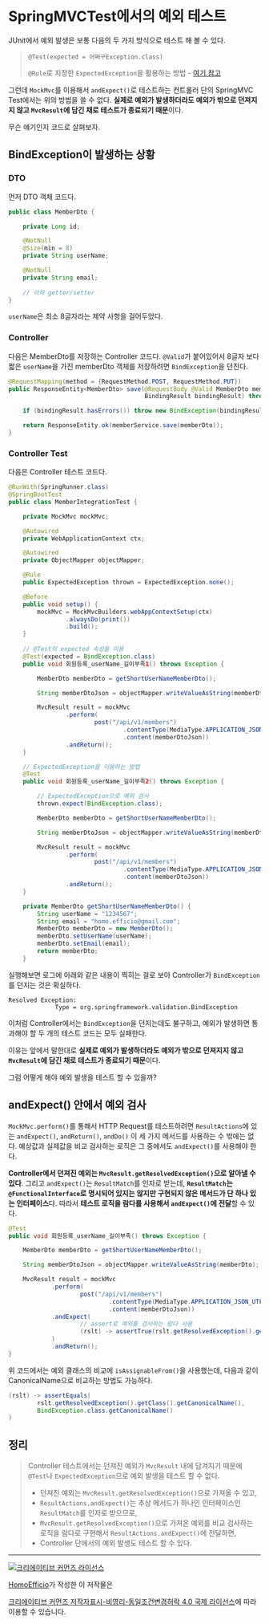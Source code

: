 # SpringMVCTest에서의 예외 테스트

JUnit에서 예외 발생은 보통 다음의 두 가지 방식으로 테스트 해 볼 수 있다.

>`@Test(expected = 어쩌구Exception.class)`
>
>`@Rule`로 지정한 `ExpectedException`을 활용하는 방법 - [여기 참고](https://www.javacodegeeks.com/2014/03/junit-expectedexception-rule-beyond-basics.html)

그런데 `MockMvc`를 이용해서 `andExpect()`로 테스트하는 컨트롤러 단의 SpringMVC Test에서는 위의 방법을 쓸 수 없다. **실제로 예외가 발생하더라도 예외가 밖으로 던져지지 않고 `MvcResult`에 담긴 채로 테스트가 종료되기 때문**이다.

무슨 얘기인지 코드로 살펴보자.

## BindException이 발생하는 상황

### DTO

먼저 DTO 객체 코드다.

```java
public class MemberDto {

    private Long id;

    @NotNull
    @Size(min = 8)
    private String userName;

    @NotNull
    private String email;
    
    // 이하 getter/setter
}
```

`userName`은 최소 8글자라는 제약 사항을 걸어두었다.

### Controller

다음은 MemberDto를 저장하는 Controller 코드다. `@Valid`가 붙어있어서 8글자 보다 짧은 `userName`을 가진 memberDto 객체를 저장하려면 `BindException`을 던진다. 

```java
@RequestMapping(method = {RequestMethod.POST, RequestMethod.PUT})
public ResponseEntity<MemberDto> save(@RequestBody @Valid MemberDto memberDto,
                                      BindingResult bindingResult) throws BindException {

    if (bindingResult.hasErrors()) throw new BindException(bindingResult);

    return ResponseEntity.ok(memberService.save(memberDto));
}
```

### Controller Test

다음은 Controller 테스트 코드다.

```java
@RunWith(SpringRunner.class)
@SpringBootTest
public class MemberIntegrationTest {

    private MockMvc mockMvc;

    @Autowired
    private WebApplicationContext ctx;

    @Autowired
    private ObjectMapper objectMapper;

    @Rule
    public ExpectedException thrown = ExpectedException.none();

    @Before
    public void setup() {
        mockMvc = MockMvcBuilders.webAppContextSetup(ctx)
                .alwaysDo(print())
                .build();
    }
    
    // @Test의 expected 속성을 이용 
    @Test(expected = BindException.class)
    public void 회원등록_userName_길이부족1() throws Exception {

        MemberDto memberDto = getShortUserNameMemberDto();

        String memberDtoJson = objectMapper.writeValueAsString(memberDto);

        MvcResult result = mockMvc
                .perform(
                        post("/api/v1/members")
                                .contentType(MediaType.APPLICATION_JSON_UTF8)
                                .content(memberDtoJson))
                .andReturn();
    }

    // ExpectedException을 이용하는 방법
    @Test
    public void 회원등록_userName_길이부족2() throws Exception {

        // ExpectedException으로 예외 검사
        thrown.expect(BindException.class);

        MemberDto memberDto = getShortUserNameMemberDto();

        String memberDtoJson = objectMapper.writeValueAsString(memberDto);

        MvcResult result = mockMvc
                .perform(
                        post("/api/v1/members")
                                .contentType(MediaType.APPLICATION_JSON_UTF8)
                                .content(memberDtoJson))
                .andReturn();
    }

    private MemberDto getShortUserNameMemberDto() {
        String userName = "1234567";
        String email = "homo.efficio@gmail.com";
        MemberDto memberDto = new MemberDto();
        memberDto.setUserName(userName);
        memberDto.setEmail(email);
        return memberDto;
    }
```

실행해보면 로그에 아래와 같은 내용이 찍히는 걸로 보아 Controller가 `BindException`를 던지는 것은 확실하다.

```
Resolved Exception:
             Type = org.springframework.validation.BindException
```

이처럼 Controller에서는 `BindException`을 던지는데도 불구하고, 예외가 발생하면 통과해야 할 두 개의 테스트 코드는 모두 실패한다.

이유는 앞에서 말한대로 **실제로 예외가 발생하더라도 예외가 밖으로 던져지지 않고 `MvcResult`에 담긴 채로 테스트가 종료되기 때문**이다.

그럼 어떻게 해야 예외 발생을 테스트 할 수 있을까?

## andExpect() 안에서 예외 검사

`MockMvc.perform()`를 통해서 HTTP Request를 테스트하려면 `ResultActions`에 있는 `andExpect()`, `andReturn()`, `andDo()` 이 세 가지 메서드를 사용하는 수 밖에는 없다. 예상값과 실제값을 비교 검사하는 로직은 그 중에서도 `andExpect()`를 사용해야 한다.

**Controller에서 던져진 예외는 `MvcResult.getResolvedException()`으로 알아낼 수 있다**. 그리고 `andExpect()`는 `ResultMatch`를 인자로 받는데, **`ResultMatch`는 `@FunctionalInterface`로 명시되어 있지는 않지만 구현되지 않은 메서드가 단 하나 있는 인터페이스**다. 따라서 **테스트 로직을 람다를 사용해서 `andExpect()`에 전달**할 수 있다.

```java
@Test
public void 회원등록_userName_길이부족() throws Exception {

    MemberDto memberDto = getShortUserNameMemberDto();

    String memberDtoJson = objectMapper.writeValueAsString(memberDto);

    MvcResult result = mockMvc
            .perform(
                    post("/api/v1/members")
                            .contentType(MediaType.APPLICATION_JSON_UTF8)
                            .content(memberDtoJson))
            .andExpect(
                    // assert로 예외를 검사하는 람다 사용 
                    (rslt) -> assertTrue(rslt.getResolvedException().getClass().isAssignableFrom(BindException.class))
            )
            .andReturn();
}
```

위 코드에서는 예외 클래스의 비교에 `isAssignableFrom()`을 사용했는데, 다음과 같이 CanonicalName으로 비교하는 방법도 가능하다.

```java
(rslt) -> assertEquals(
        rslt.getResolvedException().getClass().getCanonicalName(),
        BindException.class.getCanonicalName()
)
```

## 정리

>Controller 테스트에서는 던져진 예외가 `MvcResult` 내에 담겨지기 때문에 `@Test`나 `ExpectedException`으로 예외 발생을 테스트 할 수 없다.
>
>- 던져진 예외는 `MvcResult.getResolvedException()`으로 가져올 수 있고,
>- `ResultActions.andExpect()`는 추상 메서드가 하나인 인터페이스인 `ResultMatch`를 인자로 받으므로,
>- `MvcResult.getResolvedException()`으로 가져온 예외를 비교 검사하는 로직을 람다로 구현해서 `ResultActions.andExpect()`에 전달하면,
>- Controller 단에서의 예외 발생도 테스트 할 수 있다.

----
<a rel="license" href="http://creativecommons.org/licenses/by-nc-sa/4.0/"><img alt="크리에이티브 커먼즈 라이선스" style="border-width:0" src="https://i.creativecommons.org/l/by-nc-sa/4.0/88x31.png" /></a>

<a href='https://www.facebook.com/hanmomhanda' target='_blank'>HomoEfficio</a>가 작성한 이 저작물은

<a rel="license" href="http://creativecommons.org/licenses/by-nc-sa/4.0/">크리에이티브 커먼즈 저작자표시-비영리-동일조건변경허락 4.0 국제 라이선스</a>에 따라 이용할 수 있습니다.
